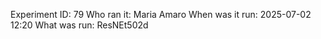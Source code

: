 Experiment ID: 79
Who ran it: Maria Amaro
When was it run: 2025-07-02 12:20
What was run: ResNEt502d
